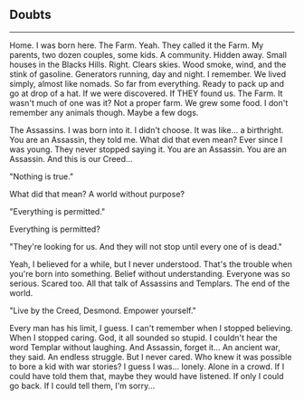 ## Doubts

* * *

Home. I was born here. The Farm. Yeah. They called it the Farm. My parents, two dozen couples, some kids. A community. Hidden away. Small houses in the Blacks Hills. Right. Clears skies. Wood smoke, wind, and the stink of gasoline. Generators running, day and night. I remember. We lived simply, almost like nomads. So far from everything. Ready to pack up and go at drop of a hat. If we were discovered. If THEY found us. The Farm. It wasn't much of one was it? Not a proper farm. We grew some food. I don't remember any animals though. Maybe a few dogs. 

The Assassins. I was born into it. I didn't choose. It was like... a birthright. You are an Assassin, they told me. What did that even mean? Ever since I was young. They never stopped saying it. You are an Assassin. You are an Assassin. And this is our Creed...

"Nothing is true."

What did that mean? A world without purpose? 

"Everything is permitted." 

Everything is permitted? 

"They're looking for us. And they will not stop until every one of is dead."

Yeah, I believed for a while, but I never understood. That's the trouble when you're born into something. Belief without understanding. Everyone was so serious. Scared too. All that talk of Assassins and Templars. The end of the world. 

"Live by the Creed, Desmond. Empower yourself."

Every man has his limit, I guess. I can't remember when I stopped believing. When I stopped caring. God, it all sounded so stupid. I couldn't hear the word Templar without laughing. And Assassin, forget it... An ancient war, they said. An endless struggle. But I never cared. Who knew it was possible to bore a kid with war stories? I guess I was... lonely. Alone in a crowd. If I could have told them that, maybe they would have listened. If only I could go back. If I could tell them, I'm sorry...
